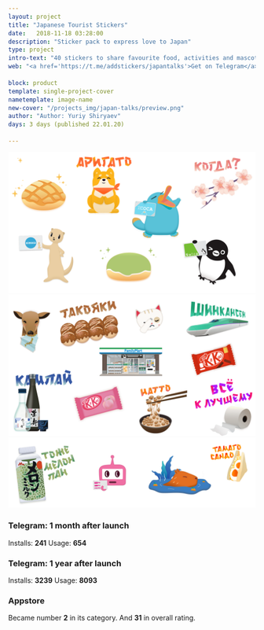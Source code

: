 ```yaml
---
layout: project
title: "Japanese Tourist Stickers"
date:   2018-11-18 03:28:00
description: "Sticker pack to express love to Japan"
type: project
intro-text: "40 stickers to share favourite food, activities and mascots."
web: "<a href='https://t.me/addstickers/japantalks'>Get on Telegram</a> & <a href='https://apps.apple.com/cz/app/melonpan/id1520175595?app=messages'>Get on AppStore</a>"

block: product
template: single-project-cover
nametemplate: image-name
new-cover: "/projects_img/japan-talks/preview.png"
author: "Author: Yuriy Shiryaev"
days: 3 days (published 22.01.20)

---
```


<span class="p1000">![Japan  tourist talks telegram stickers](/projects_img/japan-talks/stickers.png)</span>
<span class="p1000">![Japan  tourist talks telegram stickers](/projects_img/japan-talks/stickers2.png)</span>
<span class="p1000">![Japan  tourist talks telegram stickers](/projects_img/japan-talks/stickers3.png)</span>

### Telegram: 1 month after launch

Installs: **241**      Usage: **654**

### Telegram: 1 year after launch

Installs: **3239**      Usage: **8093**

### Appstore

Became number **2** in its category. And **31** in overall rating.